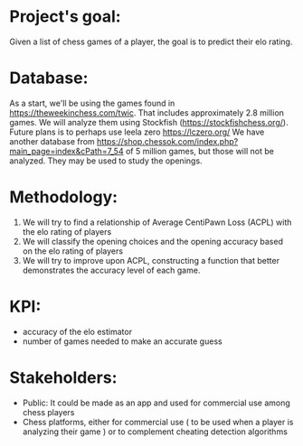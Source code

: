 # Project's goal: 
 Given a list of chess games of a player, the goal is to predict their elo rating. 

# Database: 
As a start, we'll be using the games found in https://theweekinchess.com/twic. That includes approximately 2.8 million games.
We will analyze them using Stockfish (https://stockfishchess.org/). Future plans is to perhaps use leela zero https://lczero.org/ 
We have another database from https://shop.chessok.com/index.php?main_page=index&cPath=7_54 of 5 million games, but those will not be analyzed. They may be used to study the openings.

# Methodology: 
1. We will try to find a relationship of Average CentiPawn Loss (ACPL) with the elo rating of players
2. We will classify the opening choices and the opening accuracy based on the elo rating of players
3. We will try to improve upon ACPL, constructing a function that better demonstrates the accuracy level of each game. 

# KPI:  
- accuracy of the elo estimator
- number of games needed to make an accurate guess

# Stakeholders:
- Public: It could be made as an app and used for commercial use among chess players
- Chess platforms, either for commercial use ( to be used when a player is analyzing their game ) or to complement cheating detection algorithms